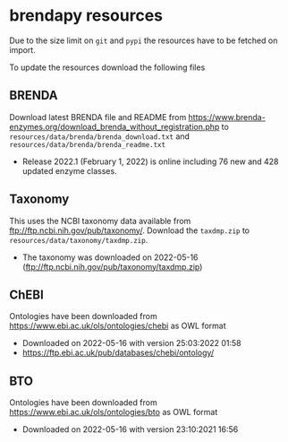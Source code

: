 # brendapy resources
Due to the size limit on `git` and `pypi` the resources have to be fetched on import.

To update the resources download the following files

## BRENDA
Download latest BRENDA file and README from https://www.brenda-enzymes.org/download_brenda_without_registration.php
to `resources/data/brenda/brenda_download.txt` and `resources/data/brenda/brenda_readme.txt` 
* Release 2022.1 (February 1, 2022) is online including 76 new and 428 updated enzyme classes.

## Taxonomy
This uses the NCBI taxonomy data available from ftp://ftp.ncbi.nih.gov/pub/taxonomy/. 
Download the `taxdmp.zip` to `resources/data/taxonomy/taxdmp.zip`.
* The taxonomy was downloaded on 2022-05-16 (ftp://ftp.ncbi.nih.gov/pub/taxonomy/taxdmp.zip)

## ChEBI
Ontologies have been downloaded from https://www.ebi.ac.uk/ols/ontologies/chebi as OWL format
* Downloaded on 2022-05-16 with version 25:03:2022 01:58
* https://ftp.ebi.ac.uk/pub/databases/chebi/ontology/

## BTO
Ontologies have been downloaded from https://www.ebi.ac.uk/ols/ontologies/bto as OWL format
* Downloaded on 2022-05-16 with version 23:10:2021 16:56
